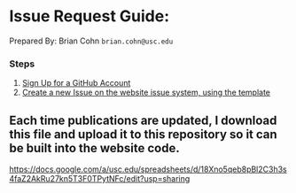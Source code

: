 # Issue Request Guide:
Prepared By: Brian Cohn 
`brian.cohn@usc.edu`

### Steps
1. [Sign Up for a GitHub Account](https://github.com/join)
2. [Create a new Issue on the website issue system, using the template](https://github.com/usc-bbdl/usc-bbdl.github.io/issues/new)
## Each time publications are updated, I download this file and upload it to this repository so it can be built into the website code.
https://docs.google.com/a/usc.edu/spreadsheets/d/18Xno5qeb8pBl2C3h3s4faZ2AkRu27kn5T3F0TPytNFc/edit?usp=sharing

